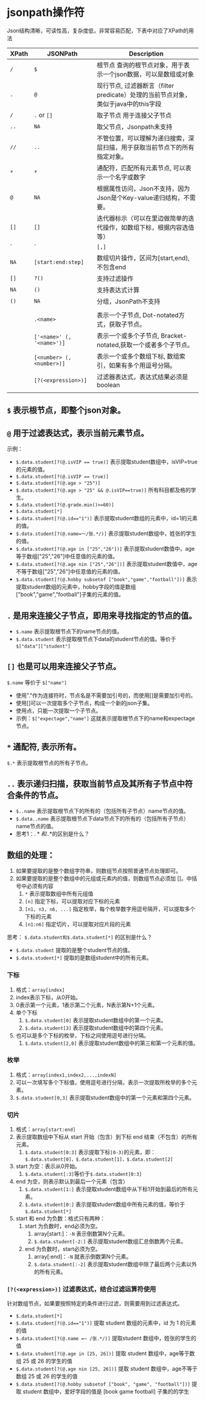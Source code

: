 # jsonpath操作符

Json结构清晰，可读性高，复杂度低，非常容易匹配，下表中对应了XPath的用法

| XPath | JSONPath                  | Description                                                                        |
| ----- | ------------------------- | ---------------------------------------------------------------------------------- |
| `/`   | `$`                       | 根节点  查询的根节点对象，用于表示一个json数据，可以是数组或对象                   |
| `.`   | `@`                       | 现行节点, 过滤器断言（filter predicate）处理的当前节点对象，类似于java中的this字段 |
| `/`   | `.` or `[]`               | 取子节点  用于连接父子节点                                                         |
| `..`  | `NA`                      | 取父节点，Jsonpath未支持                                                           |
| `//`  | `..`                      | 不管位置，可以理解为递归搜索，深层扫描，用于获取当前节点下的所有指定对象。         |
| `*`   | `*`                       | 通配符，匹配所有元素节点, 可以表示一个名字或数字                                   |
| `@`   | `NA`                      | 根据属性访问，Json不支持，因为Json是个Key-value递归结构，不需要。                  |
| `[]`  | `[]`                      | 迭代器标示（可以在里边做简单的迭代操作，如数组下标，根据内容选值等）               |
| `|`   | `[,]`                     | 支持迭代器中做多选。                                                               |
| `NA`  | `[start:end:step]`        | 数组切片操作，区间为[start,end),不包含end                                          |
| `[]`  | `?()`                     | 支持过滤操作                                                                       |
| `NA`  | `()`                      | 支持表达式计算                                                                     |
| `()`  | `NA`                      | 分组，JsonPath不支持                                                               |
|       |                           |                                                                                    |
|       | `.<name>`                 | 表示一个子节点, Dot-notated方式，获取子节点。                                      |
|       | `['<name>' (, '<name>')]` | 表示一个或多个子节点, Bracket-notated,获取一个或者多个子节点。                     |
|       | `[<number> (, <number>)]` | 表示一个或多个数组下标, 数组索引，如果有多个用逗号分隔。                           |
|       | `[?(<expression>)]`       | 过滤器表达式，表达式结果必须是boolean                                              |
|       |                           |                                                                                    |




## `$`	表示根节点，即整个json对象。


## `@`	用于过滤表达式，表示当前元素节点。
示例：
* `$.data.student[?(@.isVIP == true)]` 表示提取student数组中，isVIP=true的元素的值。
* `$.data.student[?(@.isVIP == true)]`
* `$.data.student[?(@.age > "25")]`
* `$.data.student[?(@.age > "25" && @.isVIP==true)]`    所有科目都及格的学生。	
* `$.data.student[?(@.grade.min()>=60)]`
* `$.data.student[*]`
* `$.data.student[?(@.id=="1")]` 表示提取student数组的元素中，id=1的元素的值。
* `$.data.student[?(@.name=～/张.*/)]` 表示提取student数组中，姓张的学生的值。
* `$.data.student[?(@.age in ["25","26"])]` 表示提取student数值中，age等于数组["25","26"]中任意值的元素的值。
* `$.data.student[?(@.age nin ["25","26"])]` 表示提取student数值中，age不等于数组["25","26"]中任意值的元素的值。
* `$.data.student[?(@.hobby subsetof ["book","game","football"])]` 表示提取student数组的元素中，hobby字段的值是数组["book","game","football"]子集的元素的值。



## `.`	是用来连接父子节点，即用来寻找指定的节点的值。
* `$.name` 表示提取根节点下的name节点的值。
* `$.data.student` 表示提取根节点下data的student节点的值。等价于 `$["data"]["student"]`



## `[]`	也是可以用来连接父子节点。

`$.name` 等价于 `$["name"]`
* 使用"."作为连接符时，节点名是不需要加引号的，而使用[]是需要加引号的。
* 使用[]可以一次提取多个子节点，构成一个新的json子集。
* 使用点，只能一次提取一个子节点。
* 示例：`$["expectage","name"]` 这就表示提取根节点下的name和expectage节点。



## `*`	通配符, 表示所有。
`$.*` 表示提取根节点的所有子节点。



## `..`	表示递归扫描，获取当前节点及其所有子节点中符合条件的节点。
* `$..name` 表示提取根节点下的所有的（包括所有子节点）name节点的值。
* `$.data..name` 表示提取根节点下data节点下的所有的（包括所有子节点）name节点的值。
* 思考1：$.*和$..*的区别是什么？



## 数组的处理：
1. 如果要提取的是整个数组字符串，则数组节点按照普通节点处理即可。
2. 如果要提取的是整个数组中的元组或元素内的值，则数组节点必须加 []。中括号中必须有内容
   1. `*` 表示提取数组中所有元组值
   2. `[n]` 指定下标，可以提取对应下标的元素
   3. `[n1, n3, n6, ...]` 指定枚举，每个枚举数字用逗号隔开，可以提取多个下标的元素
   4. `[n1:n6]` 指定切片，可以提取对应片段的元素

思考：
`$.data.student和$.data.student[*]` 的区别是什么？
* `$.data.student` 提取的是整个student节点的值。
* `$.data.student[*]` 提取的是数组student中的所有元素。


### 下标
1. 格式：`array[index]`
2. index表示下标，从0开始。
3. 0表示第一个元素，1表示第二个元素，N表示第N+1个元素。
4. 单个下标
   1. `$.data.student[0]` 表示提取student数组中的第一个元素。
   2. `$.data.student[3]` 表示提取student数组中的第四个元素。
5. 也可以是多个下标的枚举，下标之间使用逗号进行分隔。
   1. `$.data.student[2,0]` 表示提取student数组中的第三和第一个元素的值。


### 枚举
1. 格式：`array[index1,index2,...,indexN]`
2. 可以一次填写多个下标值，使用逗号进行分隔，表示一次提取所枚举的多个元素。
3. `$.data.student[0,3]`	表示提取student数组中的第一个元素和第四个元素。


### 切片
1. 格式：`array[start:end]`
2. 表示提取数组中下标从 start 开始（包含）到下标 end 结束（不包含）的所有元素。
   1. `$.data.student[0:3]`	表示提取下标`[0-3)`的元素，即：`$.data.student[0]，$.data.student[1]，$.data.student[2]`
3. start 为空：表示从0开始。
   1. `$.data.student[:3]`等价于`$.data.student[0:3]`
4. end 为空，则表示默认到最后一个元素（包含）
   1. `$.data.student[1:]` 表示提取student数组中从下标1开始到最后的所有元素。
   2. `$.data.student[0:]` 表示提取student数组中所有元素的值，等价于 `$.data.student[*]`
5. start 和 end 为负数：格式只有两种：
   1. start 为负数时，end必须为空。
      1. array[start:]：`-N` 表示倒数第N个元素。
      2. `$.data.student[-2:]` 表示提取student数组汇总倒数两个元素。
   2. end 为负数时，start必须为空。
      1. array[:end]：`-N` 就表示倒数第N个元素。 
      2. `$.data.student[:-2]` 表示提取student数组中除了最后两个元素以外的所有元素。


### `[?(<expression>)]` 过滤表达式，结合过滤运算符使用
针对数组节点，如果要按照特定的条件进行过滤，则需要用到过滤表达式。

* `$.data.student[*]`
* `$.data.student[?(@.id=="1")]`   提取 student 数组的元素中，id 为 1 的元素的值
* `$.data.student[?(@.name =~ /张.*/)]`  提取student 数组中，姓张的学生的值
* `$.data.student[?(@.age in [25, 26])]` 提取 student 数组中，age等于数组 25 或 26 的学生的值
* `$.data.student[?(@.age nin [25, 26])]` 提取 student 数组中，age不等于数组 25 或 26 的学生的值
* `$.data.student[?(@.hobby subsetof ["book", "game", "football"])]` 提取 student 数组中，爱好字段的值是 [book game football] 子集的的学生

